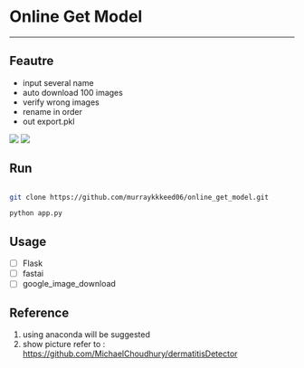 # Online Get Model

---

## Feautre

* input several name 
* auto download 100 images
* verify wrong images
* rename in order
* out export.pkl

![](https://i.imgur.com/Ifoxb4o.png) 
 ![](https://i.imgur.com/deYdeTN.png)


## Run

```sh

git clone https://github.com/murraykkkeed06/online_get_model.git

python app.py

```

## Usage
- [ ] Flask
- [ ] fastai
- [ ] google_image_download

## Reference
1. using anaconda will be suggested
2. show picture refer to : https://github.com/MichaelChoudhury/dermatitisDetector